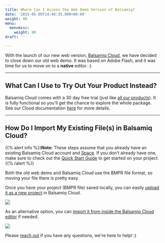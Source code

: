 ```yaml
---
title: Where Can I Access the Web Demo Version of Balsamiq?
date: '2015-05-09T14:46:35.000+00:00'
weight: 90
menu:
  menumisc:
    weight: 90
draft: ''

---
```

With the launch of our new web version, [Balsamiq Cloud](https://balsamiq.cloud/), we have decided to close down our old web demo. It was based on Adobe Flash, and it was time for us to move on to a **native** editor. :)

* * *

## What Can I Use to Try Out Your Product Instead?

Balsamiq Cloud comes with a 30 day free trial (just like [all our products](https://support.balsamiq.com/sales/evaluate/)). It is fully functional so you'll get the chance to explore the whole package. See our Cloud documentation [here](https://docs.balsamiq.com/cloud/) for more details.

* * *

## How Do I Import My Existing File(s) in Balsamiq Cloud?

{{% alert info %}}**Note:** These steps assume that you already have an existing Balsamiq Cloud account and [Space](https://docs.balsamiq.com/cloud/spaces/). If you don’t already have one, make sure to check out the [Quick Start Guide](https://docs.balsamiq.com/cloud/intro/#quick-start-guide) to get started on your project.{{% /alert %}}

Both the old web demo and Balsamiq Cloud use the BMPR file format, so moving your file there is pretty easy.

Once you have your project (BMPR file) saved locally, you can easily [upload it as a new project](https://docs.balsamiq.com/cloud/projects/) in Balsamiq Cloud.

![](//media.balsamiq.com/img/support/prodfaqs/webdemo_2.png)

As an alternative option, you can [import it from inside the Balsamiq Cloud editor](https://docs.balsamiq.com/cloud/importing/#importing-from-other-versions-of-balsamiq) if needed.

![](//media.balsamiq.com/img/support/prodfaqs/webdemo_3.png)

Please [reach out](https://balsamiq.com/company/contact/#/t) if you have any questions, we're here to help! :)
